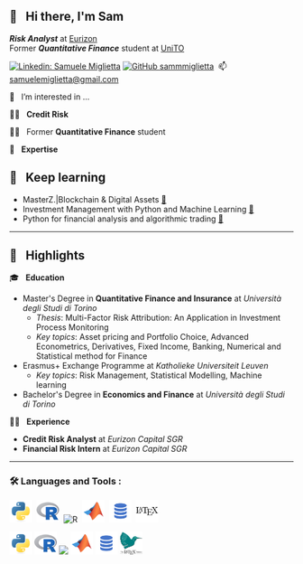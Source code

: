 ## 👋  &nbsp; Hi there, I'm Sam

***Risk Analyst*** at [Eurizon](https://www.eurizoncapital.com/)
</br>
Former ***Quantitative Finance*** student at [UniTO](https://www.unito.it/)

[![Linkedin: Samuele Miglietta](https://img.shields.io/badge/-SamueleMiglietta-blue?style=flat-square&logo=Linkedin&logoColor=white&link=https://www.linkedin.com/in/samuele-miglietta/)](https://www.linkedin.com/in/samuele-miglietta/)
[![GitHub sammmiglietta](https://img.shields.io/github/followers/sammmiglietta?label=follow&style=social)](https://github.com/sammmiglietta)
<img src="https://komarev.com/ghpvc/?username=sammmiglietta&style=flat-square&color=blue" alt=""/>
:mailbox: &nbsp; samuelemiglietta@gmail.com

👀 &nbsp; I’m interested in ...

👨‍💻 &nbsp; **Credit Risk**

:man_teacher: &nbsp; Former **Quantitative Finance** student

:telescope: &nbsp; **Expertise**

## :seedling: &nbsp; Keep learning
* MasterZ.|Blockchain & Digital Assets [:memo:](https://opensea.io/assets/matic/0x2953399124f0cbb46d2cbacd8a89cf0599974963/37912846989437473799933213870497165215501391704981195481847523055433347497985/)
* Investment Management with Python and Machine Learning [:memo:](https://www.coursera.org/account/accomplishments/specialization/certificate/9H5KKS2P7LDF)
* Python for financial analysis and algorithmic trading [:memo:](https://www.udemy.com/certificate/UC-JIK0R4XN/)

---

## :flashlight: &nbsp; Highlights	
:mortar_board: &nbsp; **Education**
* Master's Degree in **Quantitative Finance and Insurance** at *Università degli Studi di Torino*
  * *Thesis*: Multi-Factor Risk Attribution: An Application in Investment Process Monitoring
  * *Key topics*: Asset pricing and Portfolio Choice, Advanced Econometrics, Derivatives, Fixed Income, Banking, Numerical and Statistical method for Finance
* Erasmus+ Exchange Programme at *Katholieke Universiteit Leuven*
  * *Key topics*: Risk Management, Statistical Modelling, Machine learning 
* Bachelor's Degree in **Economics and Finance** at *Università degli Studi di Torino*

:man_technologist: &nbsp; **Experience**
* **Credit Risk Analyst** at *Eurizon Capital SGR*
* **Financial Risk Intern** at *Eurizon Capital SGR*

---

### :hammer_and_wrench: Languages and Tools :
<div>
  <img src="https://github.com/devicons/devicon/blob/master/icons/python/python-original.svg" title="Python" alt="Python" width="40" height="40"/>&nbsp;
  <img src="https://github.com/devicons/devicon/blob/master/icons/r/r-original.svg" title="R" alt="R" width="40" height="40"/>&nbsp;
  <img src="https://e7.pngegg.com/pngimages/457/797/png-clipart-visual-basic-for-applications-microsoft-excel-macro-microsoft-angle-logo-thumbnail.png" title="R" alt="R" width="40" height="40"/>&nbsp;
  <img src="https://github.com/devicons/devicon/blob/master/icons/matlab/matlab-original.svg" title="Matlab" alt="Matlab" width="40" height="40"/>&nbsp;
  <img src="https://raw.githubusercontent.com/github/explore/80688e429a7d4ef2fca1e82350fe8e3517d3494d/topics/sql/sql.png" title="R" alt="R" width="40" height="40"/>&nbsp;
  <img src="https://github.com/devicons/devicon/blob/master/icons/latex/latex-original.svg" title="Latex" alt="Latex" width="40" height="40"/>&nbsp;
</div>

<code><img height="40" src="https://github.com/devicons/devicon/blob/master/icons/python/python-original.svg"></code>
<code><img height="40" src="https://github.com/devicons/devicon/blob/master/icons/r/r-original.svg"></code>
<code><img height="40" src="https://e7.pngegg.com/pngimages/457/797/png-clipart-visual-basic-for-applications-microsoft-excel-macro-microsoft-angle-logo-thumbnail.png"></code>
<code><img height="40" src="https://github.com/devicons/devicon/blob/master/icons/matlab/matlab-original.svg"></code>
<code><img height="40" src="https://raw.githubusercontent.com/github/explore/80688e429a7d4ef2fca1e82350fe8e3517d3494d/topics/sql/sql.png"></code>
<code><img height="40" src="https://raw.githubusercontent.com/github/explore/80688e429a7d4ef2fca1e82350fe8e3517d3494d/topics/latex/latex.png"></code>

